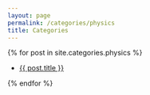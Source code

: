 ```yaml
---
layout: page
permalink: /categories/physics
title: Categories
---
```




{% for post in site.categories.physics %}
 
<ul id="archive">
<li class="archiveposturl"><span><a href="{{ post.url }}" title="{{ post.title }}">{{ post.title }}</a></span><br/>
</li>
</ul>

{% endfor %}
